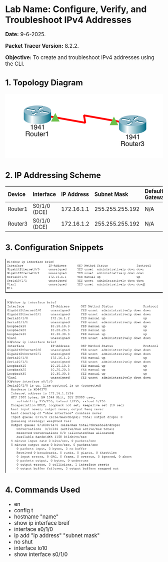 # Lab Name: Configure, Verify, and Troubleshoot IPv4 Addresses

<span style="font-size: 1.2em;">

**Date:** 9-6-2025. 

**Packet Tracer Version:** 8.2.2. 

**Objective:** To create and troubleshoot IPv4 addresses using the CLI.  



## 1. Topology Diagram
![alt text](lab1-topology.png)

## 2. IP Addressing Scheme

| Device    | Interface     | IP Address     | Subnet Mask      | Default Gateway|
| :-------- | :------------ | :------------- | :--------------- | :------------- |
| Router1   | S0/1/0 (DCE)  | 172.16.1.1     | 255.255.255.192  | N/A            |
| Router3   | S0/1/0 (DCE)  | 172.16.1.2     | 255.255.255.192  | N/A            |


## 3. Configuration Snippets

![alt text](R1-config.png)

![alt text](R3-config.png)

## 4. Commands Used

- en
- config t
- hostname "name"
- show ip interface breif
- interface s0/1/0
- ip add "ip address" "subnet mask"
- no shut
- interface lo10
- show interface s0/1/0

</span>
